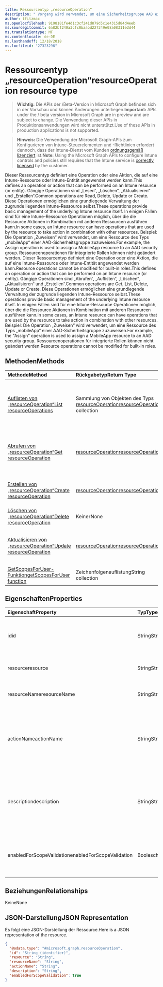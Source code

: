 ```yaml
---
title: Ressourcentyp „resourceOperation“
description: " Vorgang wird verwendet, um eine Sicherheitsgruppe AAD eine MobileApp Ressource zuordnen.  Ressourcenoperationen für integrierte Rollen können nicht geändert werden."
author: tfitzmac
ms.openlocfilehash: 9108181fe4d1c3cf241d879d5c1e4315d84d4eeb
ms.sourcegitcommit: 6a82bf240a3cfc0baabd227349e08a08311e3d44
ms.translationtype: MT
ms.contentlocale: de-DE
ms.lasthandoff: 12/18/2018
ms.locfileid: "27323296"
---
```

# <a name="resourceoperation-resource-type"></a><span data-ttu-id="2b6aa-104">Ressourcentyp „resourceOperation“</span><span class="sxs-lookup"><span data-stu-id="2b6aa-104">resourceOperation resource type</span></span>

> <span data-ttu-id="2b6aa-105">**Wichtig:** Die APIs der /Beta-Version in Microsoft Graph befinden sich in der Vorschau und können Änderungen unterliegen.</span><span class="sxs-lookup"><span data-stu-id="2b6aa-105">**Important:** APIs under the / beta version in Microsoft Graph are in preview and are subject to change.</span></span> <span data-ttu-id="2b6aa-106">Die Verwendung dieser APIs in Produktionsanwendungen wird nicht unterstützt.</span><span class="sxs-lookup"><span data-stu-id="2b6aa-106">Use of these APIs in production applications is not supported.</span></span>

> <span data-ttu-id="2b6aa-107">**Hinweis:** Die Verwendung der Microsoft Graph-APIs zum Konfigurieren von Intune-Steuerelementen und -Richtlinien erfordert dennoch, dass der Intune-Dienst vom Kunden [ordnungsgemäß lizenziert](https://go.microsoft.com/fwlink/?linkid=839381) ist.</span><span class="sxs-lookup"><span data-stu-id="2b6aa-107">**Note:** Using the Microsoft Graph APIs to configure Intune controls and policies still requires that the Intune service is [correctly licensed](https://go.microsoft.com/fwlink/?linkid=839381) by the customer.</span></span>

<span data-ttu-id="2b6aa-108">Dieser Ressourcentyp definiert eine Operation oder eine Aktion, die auf eine Intune-Ressource oder Intune-Entität angewendet werden kann.</span><span class="sxs-lookup"><span data-stu-id="2b6aa-108">This defines an operation or action that can be performed on an Intune resource (or entity).</span></span>  <span data-ttu-id="2b6aa-109">Gängige Operationen sind „Lesen“, „Löschen“, „Aktualisieren“ und „Erstellen“.</span><span class="sxs-lookup"><span data-stu-id="2b6aa-109">Common operations are Read, Delete, Update or Create.</span></span>  <span data-ttu-id="2b6aa-110">Diese Operationen ermöglichen eine grundlegende Verwaltung der zugrunde liegenden Intune-Ressource selbst.</span><span class="sxs-lookup"><span data-stu-id="2b6aa-110">These operations provide basic management of the underlying Intune resource itself.</span></span>  <span data-ttu-id="2b6aa-111">In einigen Fällen sind für eine Intune-Ressource Operationen möglich, über die die Ressource Aktionen in Kombination mit anderen Ressourcen ausführen kann.</span><span class="sxs-lookup"><span data-stu-id="2b6aa-111">In some cases, an Intune resource can have operations that are used by the resource to take action in combination with other resources.</span></span>  <span data-ttu-id="2b6aa-112">Beispiel: Die Operation „Zuweisen“ wird verwendet, um eine Ressource des Typs „mobileApp“ einer AAD-Sicherheitsgruppe zuzuweisen.</span><span class="sxs-lookup"><span data-stu-id="2b6aa-112">For example, the Assign operation is used to assign a MobileApp resource to an AAD security group.</span></span>  <span data-ttu-id="2b6aa-113">Ressourcenoperationen für integrierte Rollen können nicht geändert werden. Dieser Ressourcentyp definiert eine Operation oder eine Aktion, die auf eine Intune-Ressource oder Intune-Entität angewendet werden kann.</span><span class="sxs-lookup"><span data-stu-id="2b6aa-113">Resource operations cannot be modified for built-in roles.This defines an operation or action that can be performed on an Intune resource (or entity).</span></span>  <span data-ttu-id="2b6aa-114">Gängige Operationen sind „Abrufen“, „Auflisten“, „Löschen“, „Aktualisieren“ und „Erstellen“.</span><span class="sxs-lookup"><span data-stu-id="2b6aa-114">Common operations are Get, List, Delete, Update or Create.</span></span>  <span data-ttu-id="2b6aa-115">Diese Operationen ermöglichen eine grundlegende Verwaltung der zugrunde liegenden Intune-Ressource selbst.</span><span class="sxs-lookup"><span data-stu-id="2b6aa-115">These operations provide basic management of the underlying Intune resource itself.</span></span>  <span data-ttu-id="2b6aa-116">In einigen Fällen sind für eine Intune-Ressource Operationen möglich, über die die Ressource Aktionen in Kombination mit anderen Ressourcen ausführen kann.</span><span class="sxs-lookup"><span data-stu-id="2b6aa-116">In some cases, an Intune resource can have operations that are used by the resource to take action in combination with other resources.</span></span>  <span data-ttu-id="2b6aa-117">Beispiel: Die Operation „Zuweisen“ wird verwendet, um eine Ressource des Typs „mobileApp“ einer AAD-Sicherheitsgruppe zuzuweisen.</span><span class="sxs-lookup"><span data-stu-id="2b6aa-117">For example, the "Assign" operation is used to assign a MobileApp resource to an AAD security group.</span></span>  <span data-ttu-id="2b6aa-118">Ressourcenoperationen für integrierte Rollen können nicht geändert werden.</span><span class="sxs-lookup"><span data-stu-id="2b6aa-118">Resource operations cannot be modified for built-in roles.</span></span>
## <a name="methods"></a><span data-ttu-id="2b6aa-119">Methoden</span><span class="sxs-lookup"><span data-stu-id="2b6aa-119">Methods</span></span>
|<span data-ttu-id="2b6aa-120">Methode</span><span class="sxs-lookup"><span data-stu-id="2b6aa-120">Method</span></span>|<span data-ttu-id="2b6aa-121">Rückgabetyp</span><span class="sxs-lookup"><span data-stu-id="2b6aa-121">Return Type</span></span>|<span data-ttu-id="2b6aa-122">Beschreibung</span><span class="sxs-lookup"><span data-stu-id="2b6aa-122">Description</span></span>|
|:---|:---|:---|
|[<span data-ttu-id="2b6aa-123">Auflisten von „resourceOperation“</span><span class="sxs-lookup"><span data-stu-id="2b6aa-123">List resourceOperations</span></span>](../api/intune-rbac-resourceoperation-list.md)|<span data-ttu-id="2b6aa-124">Sammlung von Objekten des Typs [resourceOperation](../resources/intune-rbac-resourceoperation.md)</span><span class="sxs-lookup"><span data-stu-id="2b6aa-124">[resourceOperation](../resources/intune-rbac-resourceoperation.md) collection</span></span>|<span data-ttu-id="2b6aa-125">Listet die Eigenschaften und Beziehungen von Objekten des Typs [resourceOperation](../resources/intune-rbac-resourceoperation.md) auf.</span><span class="sxs-lookup"><span data-stu-id="2b6aa-125">List properties and relationships of the [resourceOperation](../resources/intune-rbac-resourceoperation.md) objects.</span></span>|
|[<span data-ttu-id="2b6aa-126">Abrufen von „resourceOperation“</span><span class="sxs-lookup"><span data-stu-id="2b6aa-126">Get resourceOperation</span></span>](../api/intune-rbac-resourceoperation-get.md)|[<span data-ttu-id="2b6aa-127">resourceOperation</span><span class="sxs-lookup"><span data-stu-id="2b6aa-127">resourceOperation</span></span>](../resources/intune-rbac-resourceoperation.md)|<span data-ttu-id="2b6aa-128">Liest die Eigenschaften und Beziehungen von Objekten des Typs [resourceOperation](../resources/intune-rbac-resourceoperation.md).</span><span class="sxs-lookup"><span data-stu-id="2b6aa-128">Read properties and relationships of the [resourceOperation](../resources/intune-rbac-resourceoperation.md) object.</span></span>|
|[<span data-ttu-id="2b6aa-129">Erstellen von „resourceOperation“</span><span class="sxs-lookup"><span data-stu-id="2b6aa-129">Create resourceOperation</span></span>](../api/intune-rbac-resourceoperation-create.md)|[<span data-ttu-id="2b6aa-130">resourceOperation</span><span class="sxs-lookup"><span data-stu-id="2b6aa-130">resourceOperation</span></span>](../resources/intune-rbac-resourceoperation.md)|<span data-ttu-id="2b6aa-131">Erstellt neue Objekte des Typs [resourceOperation](../resources/intune-rbac-resourceoperation.md).</span><span class="sxs-lookup"><span data-stu-id="2b6aa-131">Create a new [resourceOperation](../resources/intune-rbac-resourceoperation.md) object.</span></span>|
|[<span data-ttu-id="2b6aa-132">Löschen von „resourceOperation“</span><span class="sxs-lookup"><span data-stu-id="2b6aa-132">Delete resourceOperation</span></span>](../api/intune-rbac-resourceoperation-delete.md)|<span data-ttu-id="2b6aa-133">Keiner</span><span class="sxs-lookup"><span data-stu-id="2b6aa-133">None</span></span>|<span data-ttu-id="2b6aa-134">Löscht Objekte des Typs [resourceOperation](../resources/intune-rbac-resourceoperation.md).</span><span class="sxs-lookup"><span data-stu-id="2b6aa-134">Deletes a [resourceOperation](../resources/intune-rbac-resourceoperation.md).</span></span>|
|[<span data-ttu-id="2b6aa-135">Aktualisieren von „resourceOperation“</span><span class="sxs-lookup"><span data-stu-id="2b6aa-135">Update resourceOperation</span></span>](../api/intune-rbac-resourceoperation-update.md)|[<span data-ttu-id="2b6aa-136">resourceOperation</span><span class="sxs-lookup"><span data-stu-id="2b6aa-136">resourceOperation</span></span>](../resources/intune-rbac-resourceoperation.md)|<span data-ttu-id="2b6aa-137">Aktualisiert die Eigenschaften von Objekten des Typs [resourceOperation](../resources/intune-rbac-resourceoperation.md).</span><span class="sxs-lookup"><span data-stu-id="2b6aa-137">Update the properties of a [resourceOperation](../resources/intune-rbac-resourceoperation.md) object.</span></span>|
|[<span data-ttu-id="2b6aa-138">GetScopesForUser-Funktion</span><span class="sxs-lookup"><span data-stu-id="2b6aa-138">getScopesForUser function</span></span>](../api/intune-rbac-resourceoperation-getscopesforuser.md)|<span data-ttu-id="2b6aa-139">Zeichenfolgenauflistung</span><span class="sxs-lookup"><span data-stu-id="2b6aa-139">String collection</span></span>|<span data-ttu-id="2b6aa-140">Noch nicht dokumentiert</span><span class="sxs-lookup"><span data-stu-id="2b6aa-140">Not yet documented</span></span>|

## <a name="properties"></a><span data-ttu-id="2b6aa-141">Eigenschaften</span><span class="sxs-lookup"><span data-stu-id="2b6aa-141">Properties</span></span>
|<span data-ttu-id="2b6aa-142">Eigenschaft</span><span class="sxs-lookup"><span data-stu-id="2b6aa-142">Property</span></span>|<span data-ttu-id="2b6aa-143">Typ</span><span class="sxs-lookup"><span data-stu-id="2b6aa-143">Type</span></span>|<span data-ttu-id="2b6aa-144">Beschreibung</span><span class="sxs-lookup"><span data-stu-id="2b6aa-144">Description</span></span>|
|:---|:---|:---|
|<span data-ttu-id="2b6aa-145">id</span><span class="sxs-lookup"><span data-stu-id="2b6aa-145">id</span></span>|<span data-ttu-id="2b6aa-146">String</span><span class="sxs-lookup"><span data-stu-id="2b6aa-146">String</span></span>|<span data-ttu-id="2b6aa-147">Schlüssel der Ressourcenoperation.</span><span class="sxs-lookup"><span data-stu-id="2b6aa-147">Key of the Resource Operation.</span></span> <span data-ttu-id="2b6aa-148">Er ist schreibgeschützt und wird automatisch generiert.</span><span class="sxs-lookup"><span data-stu-id="2b6aa-148">Read-only, automatically generated.</span></span>|
|<span data-ttu-id="2b6aa-149">resource</span><span class="sxs-lookup"><span data-stu-id="2b6aa-149">resource</span></span>|<span data-ttu-id="2b6aa-150">String</span><span class="sxs-lookup"><span data-stu-id="2b6aa-150">String</span></span>|<span data-ttu-id="2b6aa-151">Resource-Kategorie, zu dem dieser Vorgang gehört.</span><span class="sxs-lookup"><span data-stu-id="2b6aa-151">Resource category to which this Operation belongs.</span></span>|
|<span data-ttu-id="2b6aa-152">resourceName</span><span class="sxs-lookup"><span data-stu-id="2b6aa-152">resourceName</span></span>|<span data-ttu-id="2b6aa-153">String</span><span class="sxs-lookup"><span data-stu-id="2b6aa-153">String</span></span>|<span data-ttu-id="2b6aa-154">Name der Ressource, auf die die Operation angewendet wird</span><span class="sxs-lookup"><span data-stu-id="2b6aa-154">Name of the Resource this operation is performed on.</span></span>|
|<span data-ttu-id="2b6aa-155">actionName</span><span class="sxs-lookup"><span data-stu-id="2b6aa-155">actionName</span></span>|<span data-ttu-id="2b6aa-156">String</span><span class="sxs-lookup"><span data-stu-id="2b6aa-156">String</span></span>|<span data-ttu-id="2b6aa-157">Typ von Aktion, den die Operation ausführen wird.</span><span class="sxs-lookup"><span data-stu-id="2b6aa-157">Type of action this operation is going to perform.</span></span> <span data-ttu-id="2b6aa-158">Der Wert für „actionName“ sollte prägnant sein und aus möglichst wenigen Wörtern bestehen.</span><span class="sxs-lookup"><span data-stu-id="2b6aa-158">The actionName should be concise and limited to as few words as possible.</span></span>|
|<span data-ttu-id="2b6aa-159">description</span><span class="sxs-lookup"><span data-stu-id="2b6aa-159">description</span></span>|<span data-ttu-id="2b6aa-160">String</span><span class="sxs-lookup"><span data-stu-id="2b6aa-160">String</span></span>|<span data-ttu-id="2b6aa-161">Beschreibung der Ressourcenoperation.</span><span class="sxs-lookup"><span data-stu-id="2b6aa-161">Description of the resource operation.</span></span> <span data-ttu-id="2b6aa-162">Diese Beschreibung wird angezeigt, wenn der Benutzer im Azure-Portal den Mauszeiger auf der Operation platziert.</span><span class="sxs-lookup"><span data-stu-id="2b6aa-162">The description is used in mouse-over text for the operation when shown in the Azure Portal.</span></span>|
|<span data-ttu-id="2b6aa-163">enabledForScopeValidation</span><span class="sxs-lookup"><span data-stu-id="2b6aa-163">enabledForScopeValidation</span></span>|<span data-ttu-id="2b6aa-164">Boolesch</span><span class="sxs-lookup"><span data-stu-id="2b6aa-164">Boolean</span></span>|<span data-ttu-id="2b6aa-165">Bestimmt, ob die Berechtigung für pro Rollenzuweisung definierten Bereiche nicht überprüft wird.</span><span class="sxs-lookup"><span data-stu-id="2b6aa-165">Determines whether the Permission is validated for Scopes defined per Role Assignment.</span></span>|

## <a name="relationships"></a><span data-ttu-id="2b6aa-166">Beziehungen</span><span class="sxs-lookup"><span data-stu-id="2b6aa-166">Relationships</span></span>
<span data-ttu-id="2b6aa-167">Keine</span><span class="sxs-lookup"><span data-stu-id="2b6aa-167">None</span></span>
## <a name="json-representation"></a><span data-ttu-id="2b6aa-168">JSON-Darstellung</span><span class="sxs-lookup"><span data-stu-id="2b6aa-168">JSON Representation</span></span>
<span data-ttu-id="2b6aa-169">Es folgt eine JSON-Darstellung der Ressource.</span><span class="sxs-lookup"><span data-stu-id="2b6aa-169">Here is a JSON representation of the resource.</span></span>
<!-- {
  "blockType": "resource",
  "keyProperty": "id",
  "@odata.type": "microsoft.graph.resourceOperation"
}
-->
``` json
{
  "@odata.type": "#microsoft.graph.resourceOperation",
  "id": "String (identifier)",
  "resource": "String",
  "resourceName": "String",
  "actionName": "String",
  "description": "String",
  "enabledForScopeValidation": true
}
```





